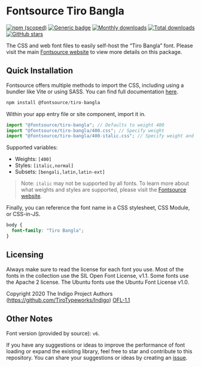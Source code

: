 # Fontsource Tiro Bangla

[![npm (scoped)](https://img.shields.io/npm/v/@fontsource/tiro-bangla?color=brightgreen)](https://www.npmjs.com/package/@fontsource/tiro-bangla) [![Generic badge](https://img.shields.io/badge/fontsource-passing-brightgreen)](https://github.com/fontsource/fontsource) [![Monthly downloads](https://badgen.net/npm/dm/@fontsource/tiro-bangla)](https://github.com/fontsource/fontsource) [![Total downloads](https://badgen.net/npm/dt/@fontsource/tiro-bangla)](https://github.com/fontsource/fontsource) [![GitHub stars](https://img.shields.io/github/stars/fontsource/fontsource.svg?style=social&label=Star)](https://github.com/fontsource/fontsource/stargazers)

The CSS and web font files to easily self-host the “Tiro Bangla” font. Please visit the main [Fontsource website](https://fontsource.org/fonts/tiro-bangla) to view more details on this package.

## Quick Installation

Fontsource offers multiple methods to import the CSS, including using a bundler like Vite or using SASS. You can find full documentation [here](https://fontsource.org/docs/getting-started/introduction).

```javascript
npm install @fontsource/tiro-bangla
```

Within your app entry file or site component, import it in.

```javascript
import "@fontsource/tiro-bangla"; // Defaults to weight 400
import "@fontsource/tiro-bangla/400.css"; // Specify weight
import "@fontsource/tiro-bangla/400-italic.css"; // Specify weight and style
```

Supported variables:
- Weights: `[400]`
- Styles: `[italic,normal]`
- Subsets: `[bengali,latin,latin-ext]`

> Note: `italic` may not be supported by all fonts. To learn more about what weights and styles are supported, please visit the [Fontsource website](https://fontsource.org/fonts/tiro-bangla).

Finally, you can reference the font name in a CSS stylesheet, CSS Module, or CSS-in-JS.

```css
body {
  font-family: "Tiro Bangla";
}
```

## Licensing
Always make sure to read the license for each font you use. Most of the fonts in the collection use the SIL Open Font License, v1.1. Some fonts use the Apache 2 license. The Ubuntu fonts use the Ubuntu Font License v1.0.

Copyright 2020 The Indigo Project Authors (https://github.com/TiroTypeworks/Indigo)
[OFL-1.1](http://scripts.sil.org/OFL)

## Other Notes
Font version (provided by source): `v6`.

If you have any suggestions or ideas to improve the performance of font loading or expand the existing library, feel free to star and contribute to this repository. You can share your suggestions or ideas by creating an [issue](https://github.com/fontsource/fontsource/issues).